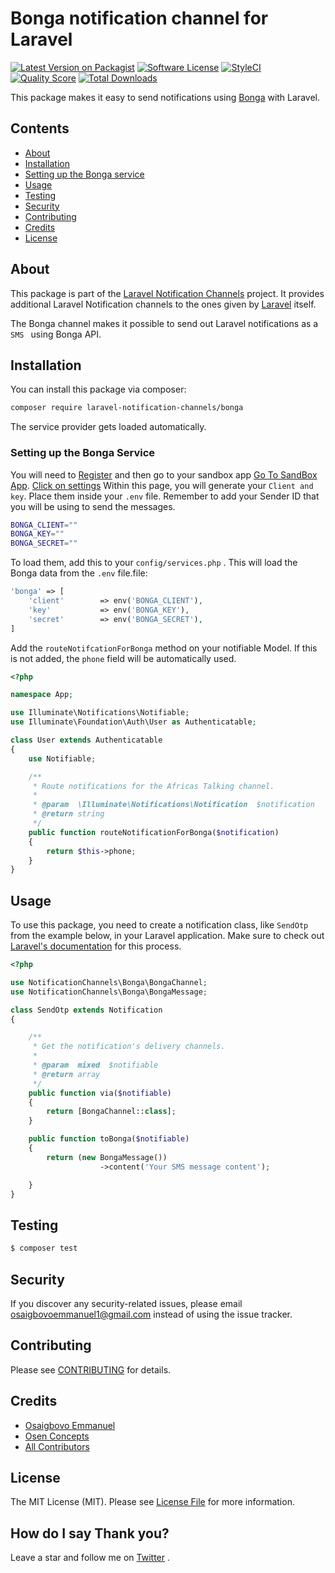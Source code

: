 # Bonga notification channel for Laravel

[![Latest Version on Packagist](https://img.shields.io/packagist/v/laravel-notification-channels/bonga.svg?style=flat-square)](https://packagist.org/packages/laravel-notification-channels/bonga)
[![Software License](https://img.shields.io/badge/license-MIT-brightgreen.svg?style=flat-square)](LICENSE.md)
[![StyleCI](https://styleci.io/repos/247548130/shield)](https://styleci.io/repos/209406724)
[![Quality Score](https://img.shields.io/scrutinizer/g/laravel-notification-channels/bonga.svg?style=flat-square)](https://scrutinizer-ci.com/g/laravel-notification-channels/bonga)
[![Total Downloads](https://img.shields.io/packagist/dt/laravel-notification-channels/bonga.svg?style=flat-square)](https://packagist.org/packages/laravel-notification-channels/bonga)

This package makes it easy to send notifications using [Bonga](https://build.at-labs.io/docs/sms%2Fsending) with Laravel.

## Contents

- [About](#about)
- [Installation](#installation)
- [Setting up the Bonga service](#setting-up-the-bonga-service)
- [Usage](#usage)
- [Testing](#testing)
- [Security](#security)
- [Contributing](#contributing)
- [Credits](#credits)
- [License](#license)

## About

This package is part of the [Laravel Notification Channels](http://laravel-notification-channels.com/) project. It provides additional Laravel Notification channels to the ones given by [Laravel](https://laravel.com/docs/master/notifications) itself.

The Bonga channel makes it possible to send out Laravel notifications as a `SMS ` using Bonga API.

## Installation

You can install this package via composer:

``` bash
composer require laravel-notification-channels/bonga
```

The service provider gets loaded automatically.

### Setting up the Bonga Service

You will need to [Register](https://account.bonga.com/auth/register/) and then go to your sandbox app [Go To SandBox App](https://account.bonga.com/apps/sandbox). [Click on settings](https://account.bonga.com/apps/sandbox/settings/key) Within this page, you will generate your `Client and key`. Place them inside your `.env` file. Remember to add your Sender ID that you will be using to send the messages. 

```bash
BONGA_CLIENT=""
BONGA_KEY=""
BONGA_SECRET=""
```

To load them, add this to your `config/services.php` . This will load the Bonga  data from the `.env` file.file:

```php
'bonga' => [
    'client'        => env('BONGA_CLIENT'),
    'key'           => env('BONGA_KEY'),
    'secret'        => env('BONGA_SECRET'),
]
```

Add the `routeNotifcationForBonga` method on your notifiable Model. If this is not added,
the `phone` field will be automatically used.  

```php
<?php

namespace App;

use Illuminate\Notifications\Notifiable;
use Illuminate\Foundation\Auth\User as Authenticatable;

class User extends Authenticatable
{
    use Notifiable;

    /**
     * Route notifications for the Africas Talking channel.
     *
     * @param  \Illuminate\Notifications\Notification  $notification
     * @return string
     */
    public function routeNotificationForBonga($notification)
    {
        return $this->phone;
    }
}
```


## Usage


To use this package, you need to create a notification class, like `SendOtp` from the example below, in your Laravel application. Make sure to check out [Laravel's documentation](https://laravel.com/docs/master/notifications) for this process.


```php
<?php

use NotificationChannels\Bonga\BongaChannel;
use NotificationChannels\Bonga\BongaMessage;

class SendOtp extends Notification
{

    /**
     * Get the notification's delivery channels.
     *
     * @param  mixed  $notifiable
     * @return array
     */
    public function via($notifiable)
    {
        return [BongaChannel::class];
    }

    public function toBonga($notifiable)
    {
		return (new BongaMessage())
                    ->content('Your SMS message content');

    }
}
```


## Testing

``` bash
$ composer test
```

## Security

If you discover any security-related issues, please email osaigbovoemmanuel1@gmail.com instead of using the issue tracker.

## Contributing

Please see [CONTRIBUTING](CONTRIBUTING.md) for details.

## Credits

- [Osaigbovo Emmanuel](https://github.com/ossycodes)
- [Osen Concepts](https://github.com/osenco)
- [All Contributors](../../contributors)

## License

The MIT License (MIT). Please see [License File](LICENSE.md) for more information.

## How do I say Thank you?

Leave a star and follow me on [Twitter](https://twitter.com/ossycodes) .

